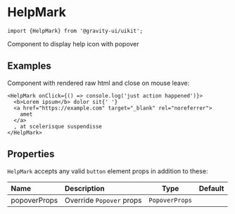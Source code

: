 <!--GITHUB_BLOCK-->

# HelpMark

<!--/GITHUB_BLOCK-->

```tsx
import {HelpMark} from '@gravity-ui/uikit';
```

Component to display help icon with popover

## Examples

Component with rendered raw html and close on mouse leave:

<!--LANDING_BLOCK

<ExampleBlock
    code={`
<HelpMark onClick={() => console.log('just action happened')}>
    <b>Lorem ipsum</b> dolor sit{' '}
    <a href="https://example.com" target="_blank" rel="noreferrer">
        amet
    </a>
    , at scelerisque suspendisse
</HelpMark>
`}
>
<UIKit.HelpMark onClick={() => console.log('just action happened')}>
    <b>Lorem ipsum</b> dolor sit{' '}
    <a href="https://example.com" target="_blank" rel="noreferrer">
        amet
    </a>
    , at scelerisque suspendisse
</UIKit.HelpMark>
</ExampleBlock>

LANDING_BLOCK-->

<!--GITHUB_BLOCK-->

```tsx
<HelpMark onClick={() => console.log('just action happened')}>
  <b>Lorem ipsum</b> dolor sit{' '}
  <a href="https://example.com" target="_blank" rel="noreferrer">
    amet
  </a>
  , at scelerisque suspendisse
</HelpMark>
```

<!--/GITHUB_BLOCK-->

## Properties

`HelpMark` accepts any valid `button` element props in addition to these:

| Name         | Description              |      Type      | Default |
| :----------- | :----------------------- | :------------: | :-----: |
| popoverProps | Override `Popover` props | `PopoverProps` |         |
